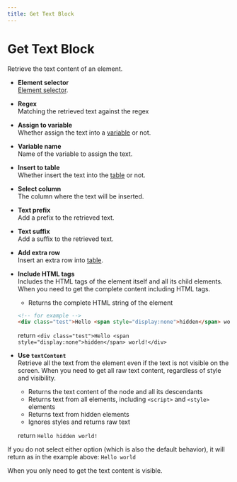 ```yaml
---
title: Get Text Block
---
```


# Get Text Block

Retrieve the text content of an element.

- **Element selector** <br> [Element selector](../workflow/element-selector.md).

- **Regex** <br> Matching the retrieved text against the regex

- **Assign to variable** <br> Whether assign the text into a [variable](../workflow/variables.md) or not.

- **Variable name** <br> Name of the variable to assign the text.

- **Insert to table** <br> Whether insert the text into the [table](../workflow/table.md) or not.

- **Select column** <br> The column where the text will be inserted.

- **Text prefix** <br> Add a prefix to the retrieved text.

- **Text suffix** <br> Add a suffix to the retrieved text.

- **Add extra row** <br> Insert an extra row into [table](../workflow/table.md).

- **Include HTML tags** <br /> Includes the HTML tags of the element itself and all its child elements. When you need to get the complete content including HTML tags.

  - Returns the complete HTML string of the element

  ```html
  <!-- for example -->
  <div class="test">Hello <span style="display:none">hidden</span> world!</div>
  ```

  return `<div class="test">Hello <span style="display:none">hidden</span> world!</div>`

- **Use `textContent`** <br /> Retrieve all the text from the element even if the text is not visible on the screen. When you need to get all raw text content, regardless of style and visibility.

  - Returns the text content of the node and all its descendants
  - Returns text from all elements, including `<script>` and `<style>` elements
  - Returns text from hidden elements
  - Ignores styles and returns raw text

  return `Hello hidden world!`

If you do not select either option (which is also the default behavior), it will return as in the example above: `Hello world`

When you only need to get the text content is visible.

<!--@include: ../parts/blocks-interaction-note.md-->

